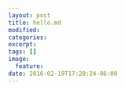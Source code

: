 ```yaml
---
layout: post
title: hello.md
modified:
categories: 
excerpt:
tags: []
image:
  feature:
date: 2016-02-19T17:28:24-06:00
---
```


